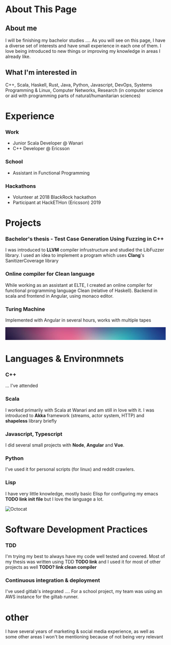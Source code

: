 

# About This Page


## About me

<span class="underline">I will be finishing my bachelor studies</span> <span class="underline">&#x2026;</span>. As you will see on this page, I have a diverse set of interests and have small experience in each one of them. I love being introduced to new things or improving my knowledge in areas I already like.


## What I'm interested in

C++, Scala, Haskell, Rust, Java, Python, Javascript, DevOps, Systems Programming & Linux, Computer Networks, Research (in computer science or aid with programming parts of natural/humanitarian sciences) 


# Experience


### Work

-   Junior Scala Developer @ Wanari
-   C++ Developer @ Ericsson


### School

-   Assistant in Functional Programming


### Hackathons

-   Volunteer at 2018 BlackRock hackathon
-   Participant at HackETHon (Ericsson) 2019


# Projects


### Bachelor's thesis - Test Case Generation Using Fuzzing in C++

I was introduced to **LLVM** compiler infrustructure and studied the LibFuzzer library. I used an idea to implement a program which uses **Clang**'s SanitizerCoverage library 


### Online compiler for Clean language

While working as an assistant at ELTE, I created an online compiler for functional programming language Clean (relative of Haskell). Backend in scala and frontend in Angular, using monaco editor.


### Turing Machine

Implemented with Angular in several hours, works with multiple tapes




![Octocat](separator2.jpg)


# Languages & Environmnets


### C++

<span class="underline">&#x2026;</span> I've attended 


### Scala

I worked primarily with Scala at Wanari and am still in love with it. I was introduced to **Akka** framework (streams, actor system, HTTP) and **shapeless** library briefly


### Javascript, Typescript

I did several small projects with **Node**, **Angular** and **Vue**. 


### Python

I've used it for personal scripts (for linux) and reddit crawlers.


### Lisp

I have very little knowledge, mostly basic Elisp for configuring my emacs **TODO link init file** but I love the language a lot.

![Octocat](https://iarigby.github.com/separator3.jpg)


# Software Development Practices


### TDD

I'm trying my best to always have my code well tested and covered. Most of my thesis was written using TDD **TODO link** and I used it for most of other projects as well **TODO? link clean compiler**


### Continuous integration & deployment

I've used gitlab's integrated <span class="underline">&#x2026;</span>. For a school project, my team was using an AWS instance for the giltab runner.


# other

I have several years of marketing & social media experience, as well as some other areas I won't be mentioning because of not being very relevant

